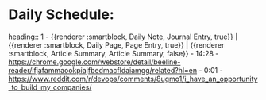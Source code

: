 # Daily Schedule:
heading:: 1
	- {{renderer :smartblock, Daily Note, Journal Entry, true}} | {{renderer :smartblock, Daily Page, Page Entry, true}} | {{renderer :smartblock, Article Summary, Article Summary, false}}
	- 14:28
		- https://chrome.google.com/webstore/detail/beeline-reader/ifjafammaookpiajfbedmacfldaiamgg/related?hl=en
	- 0:01
		- https://www.reddit.com/r/devops/comments/8ugmo1/i_have_an_opportunity_to_build_my_companies/